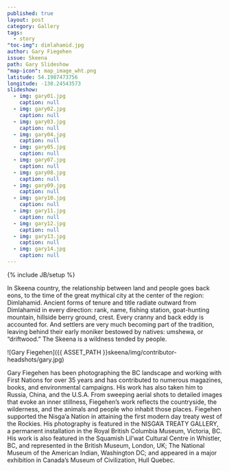 ```yaml
---
published: true
layout: post
category: Gallery
tags: 
  - story
"toc-img": dimlahamid.jpg
author: Gary Fiegehen
issue: Skeena
path: Gary Slideshow
"map-icon": map_image_wht.png
latitude: 54.1987473756
longitude: -130.24543573
slideshow: 
  - img: gary01.jpg
    caption: null
  - img: gary02.jpg
    caption: null
  - img: gary03.jpg
    caption: null
  - img: gary04.jpg
    caption: null
  - img: gary05.jpg
    caption: null
  - img: gary07.jpg
    caption: null
  - img: gary08.jpg
    caption: null
  - img: gary09.jpg
    caption: null
  - img: gary10.jpg
    caption: null
  - img: gary11.jpg
    caption: null
  - img: gary12.jpg
    caption: null
  - img: gary13.jpg
    caption: null
  - img: gary14.jpg
    caption: null
---
```


{% include JB/setup %}

In Skeena country, the relationship between land and people goes back eons, to the time of the great mythical city at the center of the region: Dimlahamid.  Ancient forms of tenure and title radiate outward from Dimlahamid in every direction: rank, name, fishing station, goat-hunting mountain, hillside berry ground, crest. Every cranny and back eddy is accounted for. And settlers are very much becoming part of the tradition, leaving behind their early moniker bestowed by natives: umshewa, or “driftwood.” The Skeena is a wildness tended by people.

![Gary Fiegehen]({{ ASSET_PATH }}skeena/img/contributor-headshots/gary.jpg)

Gary Fiegehen has been photographing the BC landscape and working with First Nations for over 35 years and has contributed to numerous magazines, books, and environmental campaigns. His work has also taken him to Russia, China, and the U.S.A. From sweeping aerial shots to detailed images that evoke an inner stillness, Fiegehen’s work reflects the countryside, the wilderness, and the animals and people who inhabit those places. Fiegehen supported the Nisga’a Nation in attaining the first modern day treaty west of the Rockies. His photography is featured in the NISGA’A TREATY GALLERY, a permanent installation in the Royal British Columbia Museum, Victoria, BC. His work is also featured in the Squamish Lil’wat Cultural Centre in Whistler, BC, and represented in the British Museum, London, UK; The National Museum of the American Indian, Washington DC; and appeared in a major exhibition in Canada’s Museum of Civilization, Hull Quebec.

